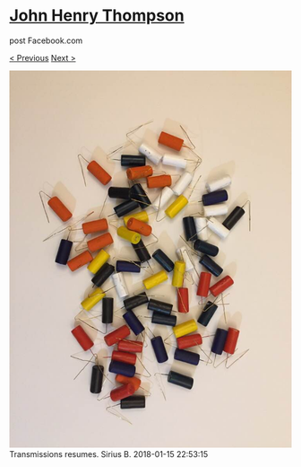 # [John Henry Thompson](../README.md)
post Facebook.com

[< Previous](2018-01-16-2.md) [Next >](2018-01-14-1.md)

[![](../media/2018-01-15/Timeline-Photos-Transmissions-resumes-Sirius-B.jpg)](../README.md)
Transmissions resumes. Sirius B.
2018-01-15 22:53:15